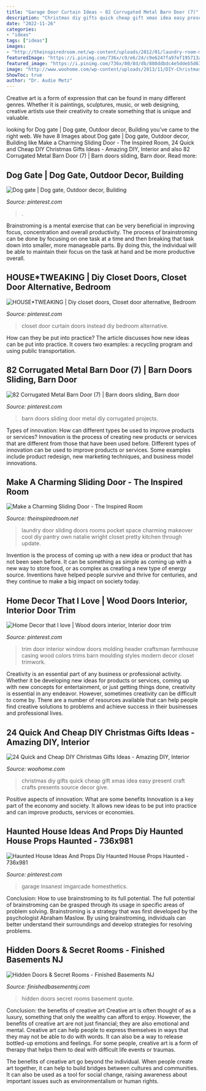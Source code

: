```yaml
---
title: "Garage Door Curtain Ideas ~ 82 Corrugated Metal Barn Door (7)"
description: "Christmas diy gifts quick cheap gift xmas idea easy present craft crafts presents source decor give"
date: "2022-11-26"
categories:
- "ideas"
tags: ["ideas"]
images:
- "http://theinspiredroom.net/wp-content/uploads/2012/01/laundry-room-makeover-sliding-door.jpg"
featuredImage: "https://i.pinimg.com/736x/c9/e6/24/c9e6247fa97ef195713abe042a0ac098.jpg"
featured_image: "https://i.pinimg.com/736x/80/8d/db/808ddbdc4e5ddeb5d6300456bebaccb1--door-trims-window-trims.jpg"
image: "http://www.woohome.com/wp-content/uploads/2013/11/DIY-Christmas-Gift-Ideas-3.jpg"
ShowToc: true
author: "Dr. Audie Metz"
---
```



Creative art is a form of expression that can be found in many different genres. Whether it is paintings, sculptures, music, or web designing, creative artists use their creativity to create something that is unique and valuable.

	

		
looking for Dog gate | Dog gate, Outdoor decor, Building you've came to the right web. We have 8 Images about Dog gate | Dog gate, Outdoor decor, Building like Make a Charming Sliding Door - The Inspired Room, 24 Quick and Cheap DIY Christmas Gifts Ideas - Amazing DIY, Interior and also 82 Corrugated Metal Barn Door (7) | Barn doors sliding, Barn door. Read more:
		
    
## Dog Gate | Dog Gate, Outdoor Decor, Building

<img loading=lazy src="https://i.pinimg.com/736x/57/fa/c1/57fac11b1028ff1fd6757e73665c653d.jpg" onerror="this.onerror=null;this.src='https://tse3.mm.bing.net/th?id=OIP.pCbPQ0A6iMXWNNa-dK6rqAHaJ3&amp;pid=15.1';" alt="Dog gate | Dog gate, Outdoor decor, Building">

_Source: pinterest.com_

>. 

	

Brainstroming is a mental exercise that can be very beneficial in improving focus, concentration and overall productivity. The process of brainstroming can be done by focusing on one task at a time and then breaking that task down into smaller, more manageable parts. By doing this, the individual will be able to maintain their focus on the task at hand and be more productive overall.

    
## HOUSE*TWEAKING | Diy Closet Doors, Closet Door Alternative, Bedroom

<img loading=lazy src="https://i.pinimg.com/736x/ef/6e/64/ef6e649cd82b05cf842f41bbde931d8c--curtain-instead-of-closet-door-curtain-closet-door-ideas.jpg" onerror="this.onerror=null;this.src='https://tse4.mm.bing.net/th?id=OIP.KQ8WHdPeZUlkS6n-iKmczwHaLH&amp;pid=15.1';" alt="HOUSE*TWEAKING | Diy closet doors, Closet door alternative, Bedroom">

_Source: pinterest.com_

>closet door curtain doors instead diy bedroom alternative. 

	

How can they be put into practice?
The article discusses how new ideas can be put into practice. It covers two examples: a recycling program and using public transportation.

    
## 82 Corrugated Metal Barn Door (7) | Barn Doors Sliding, Barn Door

<img loading=lazy src="https://i.pinimg.com/736x/c9/e6/24/c9e6247fa97ef195713abe042a0ac098.jpg" onerror="this.onerror=null;this.src='https://tse4.mm.bing.net/th?id=OIP.XXMHnkR8fFBV3Hv_wldmDQHaMo&amp;pid=15.1';" alt="82 Corrugated Metal Barn Door (7) | Barn doors sliding, Barn door">

_Source: pinterest.com_

>barn doors sliding door metal diy corrugated projects. 

	

Types of innovation: How can different types be used to improve products or services?
Innovation is the process of creating new products or services that are different from those that have been used before. Different types of innovation can be used to improve products or services. Some examples include product redesign, new marketing techniques, and business model innovations.

    
## Make A Charming Sliding Door - The Inspired Room

<img loading=lazy src="http://theinspiredroom.net/wp-content/uploads/2012/01/laundry-room-makeover-sliding-door.jpg" onerror="this.onerror=null;this.src='https://tse1.mm.bing.net/th?id=OIP.8CMguHrLd9p2Shw_MQ7RCQHaLH&amp;pid=15.1';" alt="Make a Charming Sliding Door - The Inspired Room">

_Source: theinspiredroom.net_

>laundry door sliding doors rooms pocket space charming makeover cool diy pantry own natalie wright closet pretty kitchen through update. 

	

Invention is the process of coming up with a new idea or product that has not been seen before. It can be something as simple as coming up with a new way to store food, or as complex as creating a new type of energy source. Inventions have helped people survive and thrive for centuries, and they continue to make a big impact on society today.

    
## Home Decor That I Love | Wood Doors Interior, Interior Door Trim

<img loading=lazy src="https://i.pinimg.com/736x/80/8d/db/808ddbdc4e5ddeb5d6300456bebaccb1--door-trims-window-trims.jpg" onerror="this.onerror=null;this.src='https://tse3.mm.bing.net/th?id=OIP.1DI5IqpoTwDA80yxOJimyQHaJ3&amp;pid=15.1';" alt="Home Decor that I love | Wood doors interior, Interior door trim">

_Source: pinterest.com_

>trim door interior window doors molding header craftsman farmhouse casing wood colors trims barn moulding styles modern decor closet trimwork. 

	

Creativity is an essential part of any business or professional activity. Whether it be developing new ideas for products or services, coming up with new concepts for entertainment, or just getting things done, creativity is essential in any endeavor. However, sometimes creativity can be difficult to come by. There are a number of resources available that can help people find creative solutions to problems and achieve success in their businesses and professional lives.

    
## 24 Quick And Cheap DIY Christmas Gifts Ideas - Amazing DIY, Interior

<img loading=lazy src="http://www.woohome.com/wp-content/uploads/2013/11/DIY-Christmas-Gift-Ideas-3.jpg" onerror="this.onerror=null;this.src='https://tse2.mm.bing.net/th?id=OIP.nk0rdHztIpGxf6Kc_FXtqAHaJ4&amp;pid=15.1';" alt="24 Quick and Cheap DIY Christmas Gifts Ideas - Amazing DIY, Interior">

_Source: woohome.com_

>christmas diy gifts quick cheap gift xmas idea easy present craft crafts presents source decor give. 

	

Positive aspects of innovation: What are some benefits
Innovation is a key part of the economy and society. It allows new ideas to be put into practice and can improve products, services or economies.

    
## Haunted House Ideas And Props Diy Haunted House Props Haunted - 736x981

<img loading=lazy src="https://i.pinimg.com/736x/8d/59/5d/8d595dd652cea69b29ccbdd323993df9.jpg" onerror="this.onerror=null;this.src='https://tse3.mm.bing.net/th?id=OIP.wpiMX824aTZ9u0WImzugDQHaJ3&amp;pid=15.1';" alt="Haunted House Ideas And Props Diy Haunted House Props Haunted - 736x981">

_Source: pinterest.com_

>garage insanest imgarcade homesthetics. 

	

Conclusion: How to use brainstroming to its full potential.
The full potential of brainstroming can be grasped through its usage in specific areas of problem solving. Brainstroming is a strategy that was first developed by the psychologist Abraham Maslow. By using brainstroming, individuals can better understand their surroundings and develop strategies for resolving problems.

    
## Hidden Doors &amp; Secret Rooms - Finished Basements NJ

<img loading=lazy src="https://finishedbasementnj.com/wp-content/uploads/2018/12/IMG_2894.jpg" onerror="this.onerror=null;this.src='https://tse3.mm.bing.net/th?id=OIP.hCmTZO_MVwONsgK5qjz4KAHaJ4&amp;pid=15.1';" alt="Hidden Doors &amp; Secret Rooms - Finished Basements NJ">

_Source: finishedbasementnj.com_

>hidden doors secret rooms basement quote. 

	

Conclusion: the benefits of creative art
Creative art is often thought of as a luxury, something that only the wealthy can afford to enjoy. However, the benefits of creative art are not just financial; they are also emotional and mental.
Creative art can help people to express themselves in ways that they may not be able to do with words. It can also be a way to release bottled-up emotions and feelings. For some people, creative art is a form of therapy that helps them to deal with difficult life events or traumas.

The benefits of creative art go beyond the individual. When people create art together, it can help to build bridges between cultures and communities. It can also be used as a tool for social change, raising awareness about important issues such as environmentalism or human rights.

